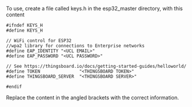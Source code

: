To use, create a file called keys.h in the esp32_master directory, with this content

    #ifndef KEYS_H
    #define KEYS_H

    // WiFi control for ESP32
    //wpa2 library for connections to Enterprise networks
    #define EAP_IDENTITY "<UCL EMAIL>"
    #define EAP_PASSWORD "<UCL PASSWORD>"

    // See https://thingsboard.io/docs/getting-started-guides/helloworld/
    #define TOKEN               "<THINGSBOARD TOKEN>"
    #define THINGSBOARD_SERVER  "<THINGSBOARD SERVER>"

    #endif

Replace the content in the angled brackets with the correct information.

